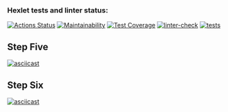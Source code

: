 ### Hexlet tests and linter status:
[![Actions Status](https://github.com/NikolyKa/python-project-lvl2/workflows/hexlet-check/badge.svg)](https://github.com/NikolyKa/python-project-lvl2/actions)
[![Maintainability](https://api.codeclimate.com/v1/badges/ca7b3feebf184ee01fa0/maintainability)](https://codeclimate.com/github/NikolyKa/python-project-lvl2/maintainability)
[![Test Coverage](https://api.codeclimate.com/v1/badges/ca7b3feebf184ee01fa0/test_coverage)](https://codeclimate.com/github/NikolyKa/python-project-lvl2/test_coverage)
[![linter-check](https://github.com/NikolyKa/python-project-lvl2/actions/workflows/linter-check.yml/badge.svg)](https://github.com/NikolyKa/python-project-lvl2/actions/workflows/linter-check.yml)
[![tests](https://github.com/NikolyKa/python-project-lvl2/actions/workflows/tests.yml/badge.svg)](https://github.com/NikolyKa/python-project-lvl2/actions/workflows/tests.yml)
## Step Five
[![asciicast](https://asciinema.org/a/yknJyMf791U077fr62A7SPilj.svg)](https://asciinema.org/a/yknJyMf791U077fr62A7SPilj)
## Step Six
[![asciicast](https://asciinema.org/a/3DgfpkMtEeCA6shz4cRct0oMF.svg)](https://asciinema.org/a/3DgfpkMtEeCA6shz4cRct0oMF)